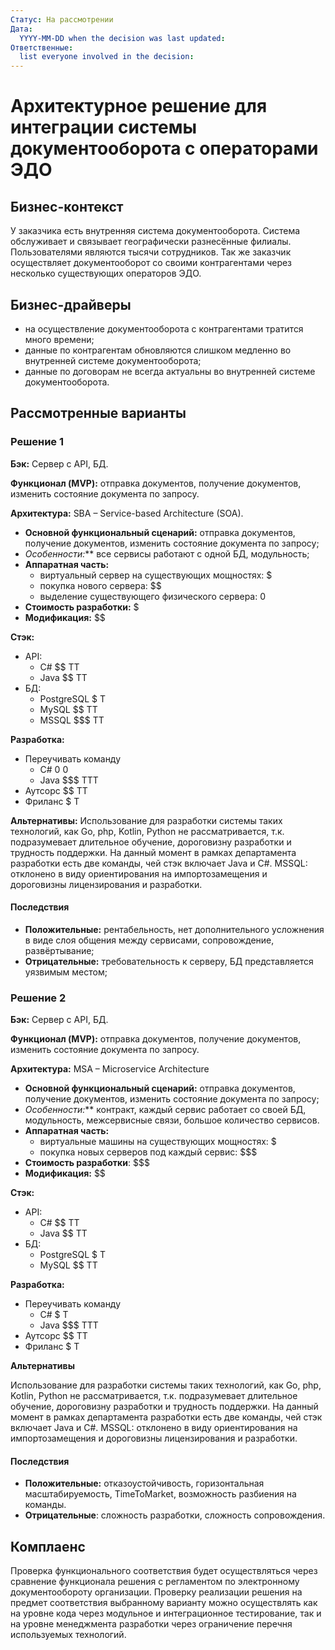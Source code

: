 ```yaml
---
Статус: На рассмотрении
Дата:
  YYYY-MM-DD when the decision was last updated: 
Ответственные:
  list everyone involved in the decision:
---
```


# Архитектурное решение для интеграции системы документооборота с операторами ЭДО

## Бизнес-контекст

У заказчика есть внутренняя система документооборота. Система обслуживает и связывает географически разнесённые филиалы. Пользователями являются тысячи сотрудников. Так же заказчик осуществляет документооборот со своими контрагентами через несколько существующих операторов ЭДО.
## Бизнес-драйверы

- на осуществление документооборота с контрагентами тратится много времени;
- данные по контрагентам обновляются слишком медленно во внутренней системе документооборота;
- данные по договорам не всегда актуальны во внутренней системе документооборота.
## Рассмотренные варианты

### Решение 1

**Бэк:** Сервер с API, БД.

**Функционал (MVP):**  отправка документов, получение документов, изменить состояние документа по запросу.

**Архитектура:** SBA – Service-based Architecture (SOA).
- **Основной функциональный сценарий:** отправка документов, получение документов, изменить состояние документа по запросу;
- **Особенности*:*** все сервисы работают с одной БД, модульность;
- **Аппаратная часть:**
    - виртуальный сервер на существующих мощностях: $
    - покупка нового сервера: \$$
    - выделение существующего физического сервера: 0
- **Стоимость разработки:** $
- **Модификация:** \$$

**Стэк:**
- API:
    - C# \$$ TT
    - Java \$$ TT
- БД:
    - PostgreSQL $ T
    - MySQL \$$ TT
    - MSSQL \$\$$ TT

**Разработка:**
- Переучивать команду
    - C# 0 0
    - Java \$\$$ TTT
- Аутсорс \$$ TT
- Фриланс $ T

**Альтернативы:**
Использование для разработки системы таких технологий, как Go, php, Kotlin, Python не рассматривается, т.к. подразумевает длительное обучение, дороговизну разработки и трудность поддержки. На данный момент в рамках департамента разработки есть две команды, чей стэк включает Java и C#.
MSSQL: отклонено в виду ориентирования на импортозамещения и дороговизны лицензирования и разработки.
#### Последствия

- **Положительные:** рентабельность, нет дополнительного усложнения в виде слоя общения между сервисами, сопровождение, развёртывание;
- **Отрицательные:** требовательность к серверу, БД представляется уязвимым местом;
### Решение 2

**Бэк:** Сервер с API, БД.

**Функционал (MVP):**  отправка документов, получение документов, изменить состояние документа по запросу.

**Архитектура:** MSA – Microservice Architecture
- **Основной функциональный сценарий:** отправка документов, получение документов, изменить состояние документа по запросу;
- **Особенности*:*** контракт, каждый сервис работает со своей БД, модульность, межсервисные связи, большое количество сервисов.
- **Аппаратная часть:**
    - виртуальные машины на существующих мощностях: $
    - покупка новых серверов под каждый сервис: \$\$$
- **Стоимость разработки**: \$\$$
- **Модификация:** \$$

**Стэк:**
- API:
    - C# \$$ TT
    - Java \$$ TT
- БД:
    - PostgreSQL $ T
    - MySQL \$$ TT

**Разработка:**
- Переучивать команду
    - C# $ T
    - Java \$\$$ TTT
- Аутсорс \$$ TT
- Фриланс $ T

**Альтернативы**

Использование для разработки системы таких технологий, как Go, php, Kotlin, Python не рассматривается, т.к. подразумевает длительное обучение, дороговизну разработки и трудность поддержки. На данный момент в рамках департамента разработки есть две команды, чей стэк включает Java и C#.
MSSQL: отклонено в виду ориентирования на импортозамещения и дороговизны лицензирования и разработки.
#### Последствия

- **Положительные:** отказоустойчивость, горизонтальная масштабируемость, TimeToMarket, возможность разбиения на команды.
- **Отрицательные**: сложность разработки, сложность сопровождения.
## Комплаенс

Проверка функционального соответствия будет осуществляться через сравнение функционала решения с регламентом по электронному документообороту организации. Проверку реализации решения на предмет соответствия выбранному варианту можно осуществлять как на уровне кода через модульное и интеграционное тестирование, так и на уровне менеджмента разработки через ограничение перечня используемых технологий. 
